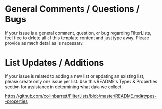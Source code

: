 # General Comments / Questions / Bugs

If your issue is a general comment, question, or bug regarding FilterLists, feel free to delete all of this template content and just type away. Please provide as much detail as is necessary.

# List Updates / Additions

If your issue is related to adding a new list or updating an existing list, please create only one issue per list. Use this README's Types & Properties section for assistance in determining what data we collect.

https://github.com/collinbarrett/FilterLists/blob/master/README.md#types--properties
